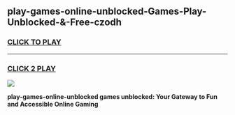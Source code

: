 
## play-games-online-unblocked-Games-Play-Unblocked-&-Free-czodh
<h3>
<a href="https://premium76.site?title=play-games-online-unblocked&ref=24A">CLICK TO PLAY</a></h3>
<hr>

<h3>
<a href="https://premium76.site?title=play-games-online-unblocked&ref=24A">CLICK 2 PLAY</a>
  
</h3>

<a href="https://premium76.site?title=play-games-online-unblocked&ref=24A"><img src="https://clearcache.store/games.png"></a>


**play-games-online-unblocked games unblocked: Your Gateway to Fun and Accessible Online Gaming**
